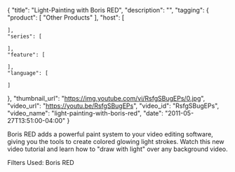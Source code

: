 {
  "title": "Light-Painting with Boris RED",
  "description": "",
  "tagging": {
    "product": [
      "Other Products"
    ],
    "host": [

    ],
    "series": [

    ],
    "feature": [

    ],
    "language": [

    ]
  },
  "thumbnail_url": "https://img.youtube.com/vi/RsfgSBugEPs/0.jpg",
  "video_url": "https://youtu.be/RsfgSBugEPs",
  "video_id": "RsfgSBugEPs",
  "video_name": "light-painting-with-boris-red",
  "date": "2011-05-27T13:51:00-04:00"
}

Boris RED adds a powerful paint system to your video editing software, giving
you the tools to create colored glowing light strokes. Watch this new video
tutorial and learn how to "draw with light" over any background video.

Filters Used: Boris RED


